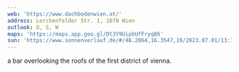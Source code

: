 ```yaml
---
web: 'https://www.dachbodenwien.at/'
address: Lerchenfelder Str. 1, 1070 Wien
outlook: O, S, W
maps: 'https://maps.app.goo.gl/Dt3Y9UipbUfFryq86'
sun: 'https://www.sonnenverlauf.de/#/48.2064,16.3547,19/2023.07.01/13:16/1/0'
---
```


a bar overlooking the roofs of the first district of vienna.

<div id="map" class="map"></div>

<script>

 
    var wfsUrl = 'https://haleconnect.com/ows/services/org.670.f74dd3a1-db68-4d7d-a2b7-29dde9fe7f51_wfs';

    // Create a vector layer TODO
    var vectorLayer = new ol.layer.Vector({
      source: new ol.source.Vector({
        format: new ol.format.WFS(),
        url: function (extent) {
          return wfsUrl + '?service=WFS&' +
                 'version=2.0.0&request=GetFeature&' +
                 'typename=bu-core2d:Building&' +
                 'outputFormat=application/gml+xml; version=3.2' +
                 'bbox=' + extent.join(',') + ',EPSG:4258';
        },
        strategy: ol.loadingstrategy.bbox,
      }),
    });

    // Create a map
    var map = new ol.Map({
      target: 'map',
      layers: [
        new ol.layer.Tile({
          source: new ol.source.OSM(),
        }),
        vectorLayer,
      ],
      view: new ol.View({
        center: ol.proj.fromLonLat([0, 0]),
        zoom: 2,
      }),
    });

    // Event listener for click on features
    map.on('click', function (event) {
      map.forEachFeatureAtPixel(event.pixel, function (feature) {
        console.log('Clicked on feature:', feature.getProperties());
      });
    });
</script>

